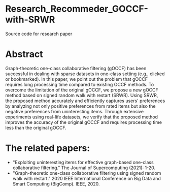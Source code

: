 # Research_Recommeder_GOCCF-with-SRWR
Source code for research paper

# Abstract
Graph-theoretic one-class collaborative filtering (gOCCF) has been successful in dealing with sparse datasets in one-class setting (e.g., clicked or bookmarked). In this paper, we point out the problem that gOCCF requires long processing time compared to existing OCCF methods. To overcome the limitation of the original gOCCF, we propose a new gOCCF method based on signed random walk with restart (SRWR). Using SRWR, the proposed method accurately and efficiently captures users' preferences by analyzing not only positive preferences from rated items but also the negative preferences from uninteresting items. Through extensive experiments using real-life datasets, we verify that the proposed method improves the accuracy of the original gOCCF and requires processing time less than the original gOCCF.

# The related papers:
- "Exploiting uninteresting items for effective graph-based one-class collaborative filtering." The Journal of Supercomputing (2021): 1-20.
- "Graph-theoretic one-class collaborative filtering using signed random walk with restart." 2020 IEEE International Conference on Big Data and Smart Computing (BigComp). IEEE, 2020.
